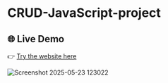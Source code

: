 # CRUD-JavaScript-project
## 🌐 Live Demo
👉 [Try the website here](https://khzouhair.github.io/CRUD-JavaScript-project/)

![Screenshot 2025-05-23 123022](https://github.com/user-attachments/assets/07e85725-45f1-4d6a-8150-1c789514201e)
